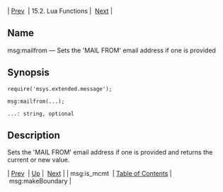 | [Prev](lua.ref.msg_is_mcmt)  | 15.2. Lua Functions |  [Next](lua.ref.msg_makeBoundary.php) |

<a name="lua.ref.msg_mailfrom"></a>
## Name

msg:mailfrom — Sets the 'MAIL FROM' email address if one is provided

<a name="idp25509712"></a>
## Synopsis

`require('msys.extended.message');`

`msg:mailfrom(...);`

`...: string, optional`<a name="idp25513088"></a>
## Description

Sets the 'MAIL FROM' email address if one is provided and returns the current or new value.

| [Prev](lua.ref.msg_is_mcmt)  | [Up](lua.function.details.php) |  [Next](lua.ref.msg_makeBoundary.php) |
| msg:is_mcmt  | [Table of Contents](index) |  msg:makeBoundary |
